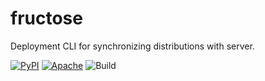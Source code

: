 # fructose
Deployment CLI for synchronizing distributions with server.

<a href="https://pypi.org/project/fructose/"><img alt="PyPI" src="https://img.shields.io/pypi/v/fructose?color=green&label=PyPI%20Package"></a>
<a href="https://opensource.org/licenses/Apache-2.0"><img alt="Apache" src="https://img.shields.io/badge/License-Apache%202.0-blue.svg"></a>
<img alt="Build" src="https://terrytm.com/files/fructose-build.svg">